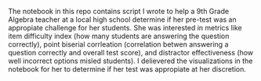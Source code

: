 The notebook in this repo contains script I wrote to help a 9th Grade Algebra teacher at a local high school determine if her pre-test was an appropiate challenge for her students. She was interested in metrics like item difficulty index (how many students are answering the question correctly), point biserial corrleation (correlation betwen answering a question correctly and overall test score), and distractor effectiveness (how well incorrect options misled students). I delievered the visualizations in the notebook for her to determine if her test was appropiate at her discretion.
